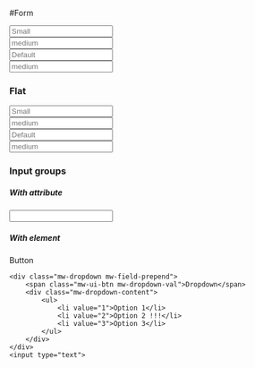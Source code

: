 #Form

 
 
<div class="mw-demo"><div class="mw-field" size="small">
    <input type="text" placeholder="Small">
</div>
<div class="mw-field" size="medium">
    <input type="text" placeholder="medium">
</div>
<div class="mw-field">
    <input type="text" placeholder="Default">
</div>
<div class="mw-field" size="Large">
    <input type="text" placeholder="medium">
</div></div>

<h3>Flat</h3>
 
<div class="mw-demo"><div class="mw-field mw-field-flat" size="small">
    <input type="text" placeholder="Small">
</div>
<div class="mw-field mw-field-flat" size="medium">
    <input type="text" placeholder="medium">
</div>
<div class="mw-field mw-field-flat">
    <input type="text" placeholder="Default">
</div>
<div class="mw-field mw-field-flat" size="Large">
    <input type="text" placeholder="medium">
</div></div>

<h3>Input groups</h3>

<h5>With attribute</h5>
<div class="mw-demo"><div class="mw-field" data-before="before"  data-after="after">
    <input type="text">
</div>
</div>

<h5>With element</h5>
<div class="mw-demo"><div class="mw-field">
    <span class="mw-ui-btn mw-field-append">Button</span>
 
    <div class="mw-dropdown mw-field-prepend">
        <span class="mw-ui-btn mw-dropdown-val">Dropdown</span>
        <div class="mw-dropdown-content">
            <ul>
                <li value="1">Option 1</li>
                <li value="2">Option 2 !!!</li>
                <li value="3">Option 3</li>
            </ul>
        </div>
    </div>
    <input type="text">
</div>
</div>
